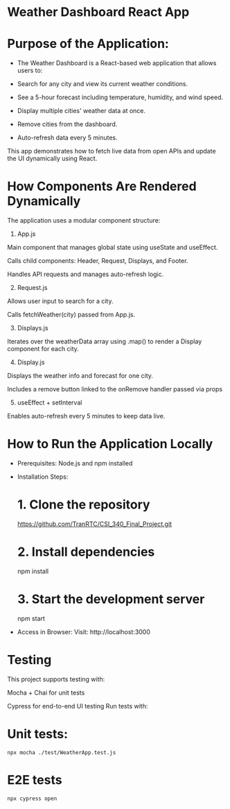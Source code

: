 # Weather Dashboard React App

# Purpose of the Application:
- The Weather Dashboard is a React-based web application that allows users to:

- Search for any city and view its current weather conditions.

- See a 5-hour forecast including temperature, humidity, and wind speed.

- Display multiple cities' weather data at once.

- Remove cities from the dashboard.

- Auto-refresh data every 5 minutes.

This app demonstrates how to fetch live data from open APIs and update the UI dynamically using React.

# How Components Are Rendered Dynamically
The application uses a modular component structure:

1. App.js

Main component that manages global state using useState and useEffect.

Calls child components: Header, Request, Displays, and Footer.

Handles API requests and manages auto-refresh logic.

2. Request.js

Allows user input to search for a city.

Calls fetchWeather(city) passed from App.js.

3. Displays.js

Iterates over the weatherData array using .map() to render a Display component for each city.

4. Display.js

Displays the weather info and forecast for one city.

Includes a remove button linked to the onRemove handler passed via props

5. useEffect + setInterval

Enables auto-refresh every 5 minutes to keep data live.

# How to Run the Application Locally
- Prerequisites: Node.js and npm installed
- Installation Steps:
    # 1. Clone the repository
    https://github.com/TranRTC/CSI_340_Final_Project.git

    # 2. Install dependencies
    npm install

    # 3. Start the development server
    npm start
- Access in Browser: Visit: http://localhost:3000

# Testing

This project supports testing with:

Mocha + Chai for unit tests

Cypress for end-to-end UI testing
Run tests with:
# Unit tests: 
    npx mocha ./test/WeatherApp.test.js
# E2E tests
    npx cypress open